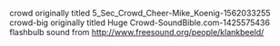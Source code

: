 crowd originally titled 5_Sec_Crowd_Cheer-Mike_Koenig-1562033255
crowd-big originally titled Huge Crowd-SoundBible.com-1425575436
flashbulb sound from http://www.freesound.org/people/klankbeeld/
